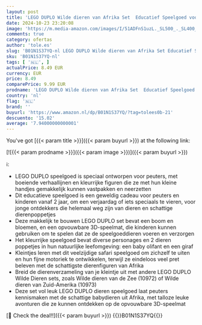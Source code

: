 ```yaml
---
layout: post
title: 'LEGO DUPLO Wilde dieren van Afrika Set  Educatief Speelgoed voor Peuters en Kinderen vanaf 2 Jaar met Safari Poppetjes  Zoals een Baby Olifant  Leerzaam Cadeau voor Jongens en Meisjes 10971'
date: 2024-10-23 23:20:08
image: 'https://m.media-amazon.com/images/I/51ADFnS1uzL._SL500_._SL400_.jpg'
comments: true
category: ofertas
author: 'tole.es'
slug: 'B01N1S37YQ-nl LEGO DUPLO Wilde dieren van Afrika Set Educatief Speelgoed...'
sku: 'B01N1S37YQ-nl'
tags: [ '🇳🇱', ]
actualPrice: 8.49 EUR
currency: EUR
price: 8.49
comparePrice: 9.99 EUR
prodname: 'LEGO DUPLO Wilde dieren van Afrika Set  Educatief Speelgoed voor Peuters en Kinderen vanaf 2 Jaar met Safari Poppetjes  Zoals een Baby Olifant  Leerzaam Cadeau voor Jongens en Meisjes 10971'
country: 'nl'
flag: '🇳🇱'
brand: ''
buyurl: 'https://www.amazon.nl/dp/B01N1S37YQ/?tag=tolees0b-21'
descuento: '15.02'
average: '7.94000000000001'
---
```


You've got [{{< param title >}}]({{< param buyurl >}}) at the following link:

[![{{< param prodname >}}]({{< param image >}})]({{< param buyurl >}})

ℹ️:

- LEGO DUPLO speelgoed is speciaal ontworpen voor peuters, met boeiende verhaallijnen en kleurrijke figuren die ze met hun kleine handjes gemakkelijk kunnen vastpakken en neerzetten
- Dit educatieve speelgoed is een geweldig cadeau voor peuters en kinderen vanaf 2 jaar, om een verjaardag of iets speciaals te vieren, voor jonge ontdekkers die helemaal weg zijn van dieren en schattige dierenpoppetjes
- Deze makkelijk te bouwen LEGO DUPLO set bevat een boom en bloemen, en een opvouwbare 3D-speelmat, die kinderen kunnen gebruiken om te spelen dat ze de speelgoeddieren voeren en verzorgen
- Het kleurrijke speelgoed bevat diverse personages en 2 dieren poppetjes in hun natuurlijke leefomgeving: een baby olifant en een giraf
- Kleintjes leren met dit veelzijdige safari speelgoed om zichzelf te uiten en hun fijne motoriek te ontwikkelen, terwijl ze eindeloos veel pret beleven met de schattigste dierenfiguren van Afrika
- Breid de dierenverzameling van je kleintje uit met andere LEGO DUPLO Wilde Dieren sets, zoals Wilde dieren van de Zee (10972) of Wilde dieren van Zuid-Amerika (10973)
- Deze set vol leuk LEGO DUPLO dieren speelgoed laat peuters kennismaken met de schattige babydieren uit Afrika, met talloze leuke avonturen die ze kunnen ontdekken op de opvouwbare 3D-speelmat

[🛒 Check the deal!!]({{< param buyurl >}})
{{<world>}}B01N1S37YQ{{</world>}}
